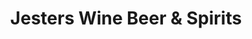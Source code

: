 ---
title: "Jesters Wine Beer & Spirits"
url: /norman/jesters-wine-beer-und-spirits/
shop: Spirituosen
---